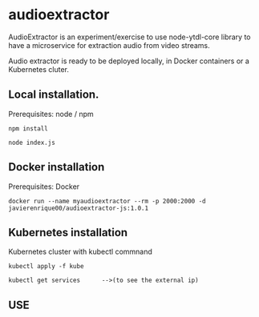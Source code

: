 # audioextractor

AudioExtractor is an experiment/exercise to use node-ytdl-core library to have a microservice for extraction audio from video streams.

Audio extractor is ready to be deployed locally, in Docker containers or a Kubernetes cluter.

## Local installation.

Prerequisites:
node / npm

    npm install

    node index.js
  

## Docker installation

Prerequisites:
Docker

    docker run --name myaudioextractor --rm -p 2000:2000 -d javierenrique00/audioextractor-js:1.0.1


## Kubernetes installation
Kubernetes cluster with kubectl commnand

    kubectl apply -f kube

    kubectl get services      -->(to see the external ip)

## USE


